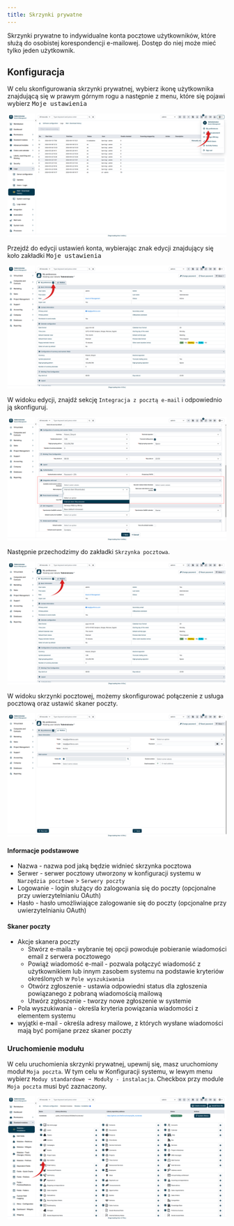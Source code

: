 ```yaml
---
title: Skrzynki prywatne
---
```


Skrzynki prywatne to indywidualne konta pocztowe użytkowników, które służą do osobistej korespondencji e-mailowej.
Dostęp do niej może mieć tylko jeden użytkownik.

## Konfiguracja

W celu skonfigurowania skrzynki prywatnej, wybierz ikonę użytkownika znajdującą się w prawym górnym rogu a następnie z menu, które się pojawi wybierz <kbd>Moje ustawienia</kbd>

![private-1](private-1.jpg)

Przejdź do edycji ustawień konta, wybierając znak edycji znajdujący się koło zakładki <kbd>Moje ustawienia</kbd>

![private-2](private-2.jpg)

W widoku edycji, znajdź sekcję ```Integracja z pocztą e-mail``` i odpowiednio ją skonfiguruj.

![private-3](private-3.jpg)

Następnie przechodzimy do zakładki ```Skrzynka pocztowa```.

![private-4](private-4.jpg)

W widoku skrzynki pocztowej, możemy skonfigurować połączenie z usługa pocztową oraz ustawić skaner poczty.

![private-5](private-5.jpg)

#### Informacje podstawowe
- Nazwa - nazwa pod jaką będzie widnieć skrzynka pocztowa
- Serwer - serwer pocztowy utworzony w konfiguracji systemu w ```Narzędzia pocztowe``` > ```Serwery poczty```
- Logowanie - login służący do zalogowania się do poczty (opcjonalne przy uwierzytelnianiu OAuth)
- Hasło - hasło umożliwiające zalogowanie się do poczty (opcjonalne przy uwierzytelnianiu OAuth)

#### Skaner poczty 
- Akcje skanera poczty
    - Stwórz e-maila - wybranie tej opcji powoduje pobieranie wiadomości email z serwera pocztowego
    - Powiąż wiadomość e-mail - pozwala połączyć wiadomość z użytkownikiem lub innym zasobem systemu na podstawie kryteriów określonych w ```Pole wyszukiwania```
    - Otwórz zgłoszenie - ustawia odpowiedni status dla zgłoszenia powiązanego z pobraną wiadomością mailową
    - Utwórz zgłoszenie - tworzy nowe zgłoszenie w systemie
- Pola wyszukiwania - określa kryteria powiązania wiadomości z elementem systemu
- wyjątki e-mail - określa adresy mailowe, z których wysłane wiadomości mają być pomijane przez skaner poczty

### Uruchomienie modułu 

W celu uruchomienia skrzynki prywatnej, upewnij się, masz uruchomiony moduł ```Moja poczta```. W tym celu w Konfiguracji systemu, w lewym menu wybierz ```Moduy standardowe ➞ Moduły - instalacja```. 
Checkbox przy module ```Moja poczta``` musi być zaznaczony.

![private-6](private-6.jpg)




